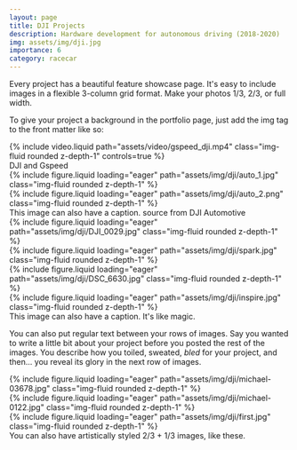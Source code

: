 ```yaml
---
layout: page
title: DJI Projects
description: Hardware development for autonomous driving (2018-2020)
img: assets/img/dji.jpg
importance: 6
category: racecar
---
```


Every project has a beautiful feature showcase page.
It's easy to include images in a flexible 3-column grid format.
Make your photos 1/3, 2/3, or full width.

To give your project a background in the portfolio page, just add the img tag to the front matter like so:

<div class="row">
    <div class="col-sm mt-3 mt-md-0">
        {% include video.liquid path="assets/video/gspeed_dji.mp4" class="img-fluid rounded z-depth-1" controls=true %}
    </div>
</div>
<div class="caption">
    DJI and Gspeed
</div>

<div class="row">
    <div class="col-sm mt-3 mt-md-0">
        {% include figure.liquid loading="eager" path="assets/img/dji/auto_1.jpg" class="img-fluid rounded z-depth-1" %}
    </div>
    <div class="col-sm mt-3 mt-md-0">
        {% include figure.liquid loading="eager" path="assets/img/dji/auto_2.png" class="img-fluid rounded z-depth-1" %}
    </div>
</div>
<div class="caption">
    This image can also have a caption. source from DJI Automotive
</div>

<div class="row">
    <div class="col-sm mt-3 mt-md-0">
        {% include figure.liquid loading="eager" path="assets/img/dji/DJI_0029.jpg" class="img-fluid rounded z-depth-1" %}
    </div>
    <div class="col-sm mt-3 mt-md-0">
        {% include figure.liquid loading="eager" path="assets/img/dji/spark.jpg" class="img-fluid rounded z-depth-1" %}
    </div>
    <div class="col-sm mt-3 mt-md-0">
        {% include figure.liquid loading="eager" path="assets/img/dji/DSC_6630.jpg" class="img-fluid rounded z-depth-1" %}
    </div>
</div>
<div class="row">
    <div class="col-sm mt-3 mt-md-0">
        {% include figure.liquid loading="eager" path="assets/img/dji/inspire.jpg" class="img-fluid rounded z-depth-1" %}
    </div>
</div>
<div class="caption">
    This image can also have a caption. It's like magic.
</div>

You can also put regular text between your rows of images.
Say you wanted to write a little bit about your project before you posted the rest of the images.
You describe how you toiled, sweated, _bled_ for your project, and then... you reveal its glory in the next row of images.

<div class="row">
    <div class="col-sm mt-3 mt-md-0">
        {% include figure.liquid loading="eager" path="assets/img/dji/michael-03678.jpg" class="img-fluid rounded z-depth-1" %}
    </div>
</div>
<div class="row">
    <div class="col-sm mt-3 mt-md-0">
        {% include figure.liquid loading="eager" path="assets/img/dji/michael-0122.jpg" class="img-fluid rounded z-depth-1" %}
    </div>
    <div class="col-sm mt-3 mt-md-0">
        {% include figure.liquid loading="eager" path="assets/img/dji/first.jpg" class="img-fluid rounded z-depth-1" %}
    </div>
</div>
<div class="caption">
    You can also have artistically styled 2/3 + 1/3 images, like these.
</div>
